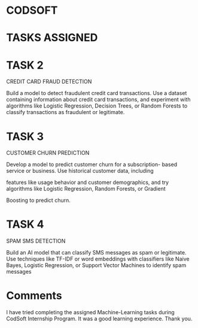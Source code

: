 # CODSOFT
# TASKS ASSIGNED
# TASK 2

CREDIT CARD FRAUD DETECTION

Build a model to detect fraudulent credit card transactions. Use a
dataset containing information about credit card transactions, and
experiment with algorithms like Logistic Regression, Decision Trees,
or Random Forests to classify transactions as fraudulent or legitimate.


# TASK 3

CUSTOMER CHURN PREDICTION

Develop a model to predict customer churn for a subscription-
based service or business. Use historical customer data, including

features like usage behavior and customer demographics, and try
algorithms like Logistic Regression, Random Forests, or Gradient

Boosting to predict churn.


# TASK 4

SPAM SMS DETECTION

Build an AI model that can classify SMS messages as spam or
legitimate. Use techniques like TF-IDF or word embeddings with
classifiers like Naive Bayes, Logistic Regression, or Support Vector Machines to identify spam messages


# Comments
I have tried completing the assigned Machine-Learning tasks during CodSoft Internship Program.
It was a good learning experience.
Thank you.
